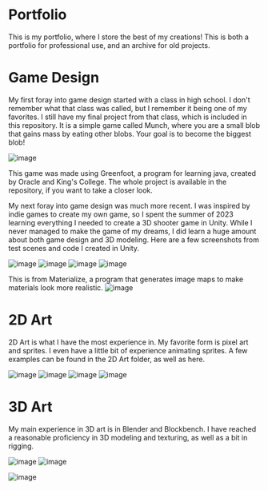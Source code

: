 # Portfolio
This is my portfolio, where I store the best of my creations! This is both a portfolio for professional use, and an archive for old projects.

# Game Design

My first foray into game design started with a class in high school. I don't remember what that class was called, but I remember it being one of my favorites. I still have my final project from that class, which is included in this repository. It is a simple game called Munch, where you are a small blob that gains mass by eating other blobs. Your goal is to become the biggest blob!

![image](https://github.com/vhshelton/Portfolio/assets/90403647/aea3c1cd-ae05-473a-b16b-da150a0403f3)

This game was made using Greenfoot, a program for learning java, created by Oracle and King's College. The whole project is available in the repository, if you want to take a closer look.

My next foray into game design was much more recent. I was inspired by indie games to create my own game, so I spent the summer of 2023 learning everything I needed to create a 3D shooter game in Unity. While I never managed to make the game of my dreams, I did learn a huge amount about both game design and 3D modeling. Here are a few screenshots from test scenes and code I created in Unity.

![image](https://github.com/vhshelton/Portfolio/assets/90403647/644d17d5-c273-46e6-8fe0-ae0275234d80)
![image](https://github.com/vhshelton/Portfolio/assets/90403647/1ba2209f-ff11-4b48-a9fb-13653af4827c)
![image](https://github.com/vhshelton/Portfolio/assets/90403647/bcefb9e7-ce7a-4488-9486-bbda4f5ee77c)
![image](https://github.com/vhshelton/Portfolio/assets/90403647/77057702-cc05-4891-aa68-d19965dabe39)

This is from Materialize, a program that generates image maps to make materials look more realistic.
![image](https://github.com/vhshelton/Portfolio/assets/90403647/c3453e51-0d5c-43f5-a562-c814bcc3888e)


# 2D Art

2D Art is what I have the most experience in. My favorite form is pixel art and sprites. I even have a little bit of experience animating sprites. A few examples can be found in the 2D Art folder, as well as here.

![image](https://github.com/vhshelton/Portfolio/assets/90403647/d317c096-7fe5-4f7e-bc89-d05454f1bb34)
![image](https://github.com/vhshelton/Portfolio/assets/90403647/a396b3f0-db60-4ac3-ab51-711de008cf8f)
![image](https://github.com/vhshelton/Portfolio/assets/90403647/c41505c3-bc1e-4d54-bc68-35d979cc87af)
![image](https://github.com/vhshelton/Portfolio/assets/90403647/ca80294d-ecee-47ec-aa2a-89f2d02515be)



# 3D Art

My main experience in 3D art is in Blender and Blockbench. I have reached a reasonable proficiency in 3D modeling and texturing, as well as a bit in rigging. 

![image](https://github.com/vhshelton/Portfolio/assets/90403647/ab340759-d834-4396-8c09-2d88638b4462)
![image](https://github.com/vhshelton/Portfolio/assets/90403647/a202a4a5-55a3-4e09-902a-3f7343ead875)


![image](https://github.com/vhshelton/Portfolio/assets/90403647/6aa50393-5a8c-40c5-a4b4-f2bf7f518b70)

